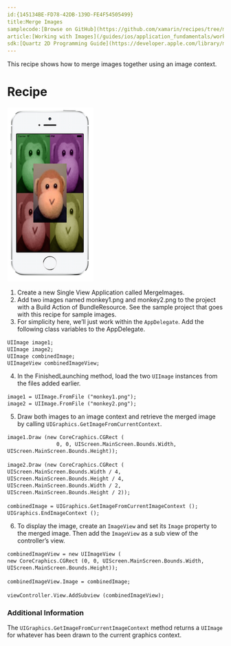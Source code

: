 ```yaml
---
id:{145134BE-FD78-42DB-139D-FE4F54505499}  
title:Merge Images  
samplecode:[Browse on GitHub](https://github.com/xamarin/recipes/tree/master/ios/media/images/merge_images)  
article:[Working with Images](/guides/ios/application_fundamentals/working_with_images)  
sdk:[Quartz 2D Programming Guide](https://developer.apple.com/library/mac/#documentation/graphicsimaging/conceptual/drawingwithquartz2d/Introduction/Introduction.html)  
---
```


This recipe shows how to merge images together using an image context.

 <a name="Recipe" class="injected"></a>


# Recipe

 [ ![](Images/MergedImage.png)](Images/MergedImage.png)

1.  Create a new Single View Application called MergeImages.
1.  Add two images named monkey1.png and monkey2.png to the project with a Build Action of BundleResource. See the sample project that goes with this recipe for sample images.
1.  For simplicity here, we’ll just work within the `AppDelegate`. Add the following class variables to the AppDelegate.


```
UIImage image1;
UIImage image2;
UIImage combinedImage;
UIImageView combinedImageView;
```

<ol start="4">
  <li>In the FinishedLaunching method, load the two <code>UIImage</code> instances from the files added earlier.</li>
</ol>

```
image1 = UIImage.FromFile ("monkey1.png");
image2 = UIImage.FromFile ("monkey2.png");
```

<ol start="5">
  <li>Draw both images to an image context and retrieve the merged image by
  calling <code>UIGraphics.GetImageFromCurrentContext</code>.</li>
</ol>

```
image1.Draw (new CoreCraphics.CGRect (
                0, 0, UIScreen.MainScreen.Bounds.Width, UIScreen.MainScreen.Bounds.Height));

image2.Draw (new CoreCraphics.CGRect (
UIScreen.MainScreen.Bounds.Width / 4,
UIScreen.MainScreen.Bounds.Height / 4,
UIScreen.MainScreen.Bounds.Width / 2,
UIScreen.MainScreen.Bounds.Height / 2));

combinedImage = UIGraphics.GetImageFromCurrentImageContext ();
UIGraphics.EndImageContext ();
```

<ol start="6">
  <li>To display the image, create an <code>ImageView</code> and set its <code>Image</code> property to the merged image. Then add the <code>ImageView</code> as a sub view of the controller’s view.
  </li>
</ol>

```
combinedImageView = new UIImageView (
new CoreCraphics.CGRect (0, 0, UIScreen.MainScreen.Bounds.Width,
UIScreen.MainScreen.Bounds.Height));  

combinedImageView.Image = combinedImage;

viewController.View.AddSubview (combinedImageView);
```

 <a name="Additional_Information" class="injected"></a>


### Additional Information

The `UIGraphics.GetImageFromCurrentImageContext` method returns a `UIImage` for
whatever has been drawn to the current graphics context.